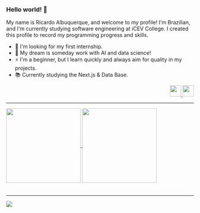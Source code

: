 ### Hello world! 👋
My name is Ricardo Albuquerque, and welcome to my profile! I'm Brazilian, and I'm currently studying software engineering at iCEV College. I created this profile to record my programming progress and skills.

- 🔭 I'm looking for my first internship.
- 🤖 My dream is someday work with AI and data science!
- ⚡ I'm a beginner, but I learn quickly and always aim for quality in my projects.
- 📚 Currently studying the Next.js & Data Base.

<div align="right">
  <a href="https://instagram.com/rchard.asc_" target="_blank">
    <img height="30" src="https://img.shields.io/badge/-Instagram-%23E4405F?style=for-the-badge&logo=instagram&logoColor=white" />
  </a><a href="https://www.linkedin.com/in/rchards/" target="_blank">
    <img height="30" src="https://img.shields.io/badge/LinkedIn-0077B5?style=for-the-badge&logo=linkedin&logoColor=white" />
  </a>
</div>

_____________________________________
  <a href="https://github.com/albuquerques/github-readme-stats">
  <img height=200 align="center" src="https://github-readme-stats.vercel.app/api?username=albuquerques&theme=apprentice" />
  </a>
  <a href="https://github.com/albuquerques/convoychat">             
    <img height=200 align="center" src="https://github-readme-stats.vercel.app/api/top-langs?username=albuquerques&layout=donut&langs_count=8&card_width=320&theme=apprentice" />
  </a> 

<div>ㅤㅤㅤㅤ</div>

_____________________________________

![](https://github-profile-trophy.vercel.app/?username=albuquerques&theme=gitdimmed&margin-w=15)

